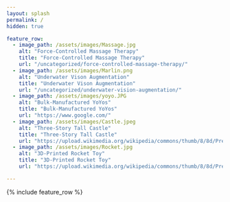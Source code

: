 ```yaml
---
layout: splash
permalink: /
hidden: true

feature_row:
  - image_path: /assets/images/Massage.jpg
    alt: "Force-Controlled Massage Therapy"
    title: "Force-Controlled Massage Therapy"
    url: "/uncategorized/force-controlled-massage-therapy/"
  - image_path: /assets/images/Marlin.png
    alt: "Underwater Vison Augmentation"
    title: "Underwater Vison Augmentation"
    url: "/uncategorized/underwater-vision-augmentation/"
  - image_path: /assets/images/yoyo.JPG
    alt: "Bulk-Manufactured YoYos"
    title: "Bulk-Manufactured YoYos"
    url: "https://www.google.com/"
  - image_path: /assets/images/Castle.jpeg
    alt: "Three-Story Tall Castle"
    title: "Three-Story Tall Castle"
    url: "https://upload.wikimedia.org/wikipedia/commons/thumb/8/8d/President_Barack_Obama.jpg/960px-President_Barack_Obama.jpg"
  - image_path: /assets/images/Rocket.jpg
    alt: "3D-Printed Rocket Toy"
    title: "3D-Printed Rocket Toy"
    url: "https://upload.wikimedia.org/wikipedia/commons/thumb/8/8d/President_Barack_Obama.jpg/960px-President_Barack_Obama.jpg"

---
```


{% include feature_row %}
